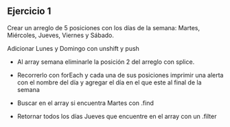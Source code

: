 ## Ejercicio 1
Crear un arreglo de 5 posiciones con los días de la semana:  Martes, Miércoles, Jueves, Viernes y Sábado. 

Adicionar Lunes y Domingo con  unshift y push

- Al array semana eliminarle la posición 2 del arreglo con splice.

- Recorrerlo con forEach y cada una de sus posiciones imprimir una alerta con el nombre del día y agregar el día en el que este al final de la semana

- Buscar en el array si encuentra  Martes con .find
- Retornar todos los días Jueves que encuentre en el array con un .filter